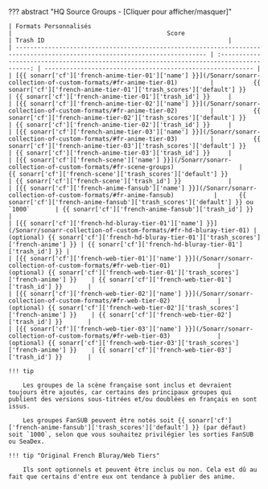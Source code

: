 ??? abstract "HQ Source Groups - [Cliquer pour afficher/masquer]"

    | Formats Personnalisés                                                                                                       |                                           Score                                           | Trash ID                                                   |
    | --------------------------------------------------------------------------------------------------------------------------- | :---------------------------------------------------------------------------------------: | ---------------------------------------------------------- |
    | [{{ sonarr['cf']['french-anime-tier-01']['name'] }}](/Sonarr/sonarr-collection-of-custom-formats/#fr-anime-tier-01)         |           {{ sonarr['cf']['french-anime-tier-01']['trash_scores']['default'] }}           | {{ sonarr['cf']['french-anime-tier-01']['trash_id'] }}     |
    | [{{ sonarr['cf']['french-anime-tier-02']['name'] }}](/Sonarr/sonarr-collection-of-custom-formats/#fr-anime-tier-02)         |           {{ sonarr['cf']['french-anime-tier-02']['trash_scores']['default'] }}           | {{ sonarr['cf']['french-anime-tier-02']['trash_id'] }}     |
    | [{{ sonarr['cf']['french-anime-tier-03']['name'] }}](/Sonarr/sonarr-collection-of-custom-formats/#fr-anime-tier-03)         |           {{ sonarr['cf']['french-anime-tier-03']['trash_scores']['default'] }}           | {{ sonarr['cf']['french-anime-tier-03']['trash_id'] }}     |
    | [{{ sonarr['cf']['french-scene']['name'] }}](/Sonarr/sonarr-collection-of-custom-formats/#fr-scene-groups)                  |               {{ sonarr['cf']['french-scene']['trash_scores']['default'] }}               | {{ sonarr['cf']['french-scene']['trash_id'] }}             |
    | [{{ sonarr['cf']['french-anime-fansub']['name'] }}](/Sonarr/sonarr-collection-of-custom-formats/#fr-anime-fansub)           |      {{ sonarr['cf']['french-anime-fansub']['trash_scores']['default'] }} ou `1000`       | {{ sonarr['cf']['french-anime-fansub']['trash_id'] }}      |
    | [{{ sonarr['cf']['french-hd-bluray-tier-01']['name'] }}](/Sonarr/sonarr-collection-of-custom-formats/#fr-hd-bluray-tier-01) | (optional) {{ sonarr['cf']['french-hd-bluray-tier-01']['trash_scores']['french-anime'] }} | {{ sonarr['cf']['french-hd-bluray-tier-01']['trash_id'] }} |
    | [{{ sonarr['cf']['french-web-tier-01']['name'] }}](/Sonarr/sonarr-collection-of-custom-formats/#fr-web-tier-01)             |    (optional) {{ sonarr['cf']['french-web-tier-01']['trash_scores']['french-anime'] }}    | {{ sonarr['cf']['french-web-tier-01']['trash_id'] }}       |
    | [{{ sonarr['cf']['french-web-tier-02']['name'] }}](/Sonarr/sonarr-collection-of-custom-formats/#fr-web-tier-02)             |    (optional) {{ sonarr['cf']['french-web-tier-02']['trash_scores']['french-anime'] }}    | {{ sonarr['cf']['french-web-tier-02']['trash_id'] }}       |
    | [{{ sonarr['cf']['french-web-tier-03']['name'] }}](/Sonarr/sonarr-collection-of-custom-formats/#fr-web-tier-03)             |    (optional) {{ sonarr['cf']['french-web-tier-03']['trash_scores']['french-anime'] }}    | {{ sonarr['cf']['french-web-tier-03']['trash_id'] }}       |

    !!! tip

        Les groupes de la scène française sont inclus et devraient toujours être ajoutés, car certains des principaux groupes qui publient des versions sous-titrées et/ou doublées en français en sont issus.

        Les groupes FanSUB peuvent être notés soit {{ sonarr['cf']['french-anime-fansub']['trash_scores']['default'] }} (par défaut) soit `1000`, selon que vous souhaitez privilégier les sorties FanSUB ou SeaDex.

    !!! tip "Original French Bluray/Web Tiers"

        Ils sont optionnels et peuvent être inclus ou non. Cela est dû au fait que certains d'entre eux ont tendance à publier des anime.
